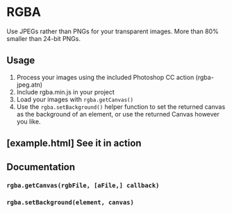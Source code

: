 # RGBA
Use JPEGs rather than PNGs for your transparent images. More than 80% smaller than 24-bit PNGs.

## Usage

1. Process your images using the included Photoshop CC action (rgba-jpeg.atn)
1. Include rgba.min.js in your project
1. Load your images with `rgba.getCanvas()`
1. Use the `rgba.setBackground()` helper function to set the returned canvas as the background of an element, or use the returned Canvas however you like.

## [example.html] See it in action

## Documentation

### `rgba.getCanvas(rgbFile, [aFile,] callback)`

### `rgba.setBackground(element, canvas)`


